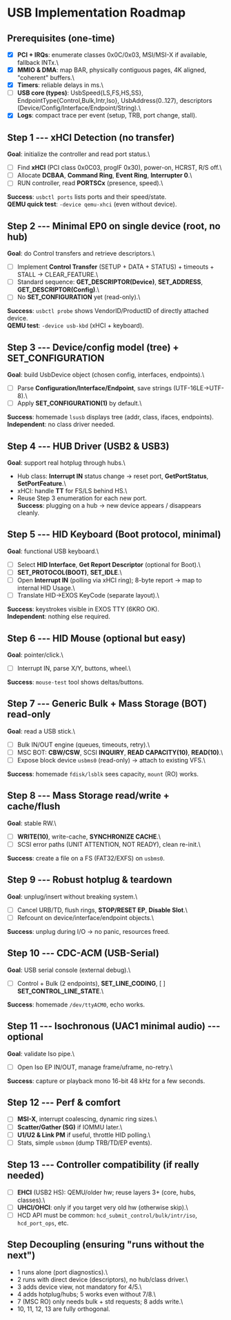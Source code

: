# USB Implementation Roadmap

## Prerequisites (one-time)

- [X] **PCI + IRQs**: enumerate classes 0x0C/0x03, MSI/MSI-X if available,
    fallback INTx.\
- [X] **MMIO & DMA**: map BAR, physically contiguous pages, 4K aligned,
    "coherent" buffers.\
- [X] **Timers**: reliable delays in ms.\
- [ ] **USB core (types)**: UsbSpeed{LS,FS,HS,SS},
    EndpointType{Control,Bulk,Intr,Iso}, UsbAddress(0..127), descriptors
    (Device/Config/Interface/Endpoint/String).\
- [X] **Logs**: compact trace per event (setup, TRB, port change, stall).

## Step 1 --- xHCI Detection (no transfer)

**Goal**: initialize the controller and read port status.\

- [ ] Find **xHCI** (PCI class 0x0C03, progIF 0x30), power-on, HCRST, R/S
off.\
- [ ] Allocate **DCBAA**, **Command Ring**, **Event Ring**, **Interrupter
0**.\
- [ ] RUN controller, read **PORTSCx** (presence, speed).\

**Success**: `usbctl ports` lists ports and their speed/state.\
**QEMU quick test**: `-device qemu-xhci` (even without device).

## Step 2 --- Minimal EP0 on single device (root, no hub)

**Goal**: do Control transfers and retrieve descriptors.\

- [ ] Implement **Control Transfer** (SETUP + DATA + STATUS) + timeouts +
STALL → CLEAR_FEATURE.\
- [ ] Standard sequence: **GET_DESCRIPTOR(Device)**, **SET_ADDRESS**,
**GET_DESCRIPTOR(Config)**.\
- [ ] No **SET_CONFIGURATION** yet (read-only).\

**Success**: `usbctl probe` shows VendorID/ProductID of directly
attached device.\
**QEMU test**: `-device usb-kbd` (xHCI + keyboard).

## Step 3 --- Device/config model (tree) + SET_CONFIGURATION

**Goal**: build UsbDevice object (chosen config, interfaces,
endpoints).\

- [ ] Parse **Configuration/Interface/Endpoint**, save strings
(UTF-16LE→UTF-8).\
- [ ] Apply **SET_CONFIGURATION(1)** by default.\

**Success**: homemade `lsusb` displays tree (addr, class, ifaces,
endpoints).\
**Independent**: no class driver needed.

## Step 4 --- HUB Driver (USB2 & USB3)

**Goal**: support real hotplug through hubs.\
- Hub class: **Interrupt IN** status change → reset port,
**GetPortStatus**, **SetPortFeature**.\
- xHCI: handle **TT** for FS/LS behind HS.\
- Reuse Step 3 enumeration for each new port.\
**Success**: plugging on a hub → new device appears / disappears
cleanly.

## Step 5 --- HID Keyboard (Boot protocol, minimal)

**Goal**: functional USB keyboard.\

- [ ] Select **HID Interface**, **Get Report Descriptor** (optional for
Boot).\
- [ ] **SET_PROTOCOL(BOOT)**, **SET_IDLE**.\
- [ ] Open **Interrupt IN** (polling via xHCI ring); 8-byte report → map to
internal HID Usage.\
- [ ] Translate HID→EXOS KeyCode (separate layout).\

**Success**: keystrokes visible in EXOS TTY (6KRO OK).\
**Independent**: nothing else required.

## Step 6 --- HID Mouse (optional but easy)

**Goal**: pointer/click.\

- [ ] Interrupt IN, parse X/Y, buttons, wheel.\

**Success**: `mouse-test` tool shows deltas/buttons.

## Step 7 --- Generic Bulk + Mass Storage (BOT) read-only

**Goal**: read a USB stick.\

- [ ] Bulk IN/OUT engine (queues, timeouts, retry).\
- [ ] MSC BOT: **CBW/CSW**, SCSI **INQUIRY**, **READ CAPACITY(10)**,
**READ(10)**.\
- [ ] Expose block device `usbms0` (read-only) → attach to existing VFS.\

**Success**: homemade `fdisk/lsblk` sees capacity, `mount` (RO) works.

## Step 8 --- Mass Storage read/write + cache/flush

**Goal**: stable RW.\

- [ ] **WRITE(10)**, write-cache, **SYNCHRONIZE CACHE**.\
- [ ] SCSI error paths (UNIT ATTENTION, NOT READY), clean re-init.\

**Success**: create a file on a FS (FAT32/EXFS) on `usbms0`.

## Step 9 --- Robust hotplug & teardown

**Goal**: unplug/insert without breaking system.\

- [ ] Cancel URB/TD, flush rings, **STOP/RESET EP**, **Disable Slot**.\
- [ ] Refcount on device/interface/endpoint objects.\

**Success**: unplug during I/O → no panic, resources freed.

## Step 10 --- CDC-ACM (USB-Serial)

**Goal**: USB serial console (external debug).\

- [ ] Control + Bulk (2 endpoints), **SET_LINE_CODING**,
[ ] **SET_CONTROL_LINE_STATE**.\

**Success**: homemade `/dev/ttyACM0`, echo works.

## Step 11 --- Isochronous (UAC1 minimal audio) --- optional

**Goal**: validate Iso pipe.\

- [ ] Open Iso EP IN/OUT, manage frame/uframe, no-retry.\

**Success**: capture or playback mono 16-bit 48 kHz for a few seconds.

## Step 12 --- Perf & comfort

- [ ] **MSI-X**, interrupt coalescing, dynamic ring sizes.\
- [ ] **Scatter/Gather (SG)** if IOMMU later.\
- [ ] **U1/U2 & Link PM** if useful, throttle HID polling.\
- [ ] Stats, simple `usbmon` (dump TRB/TD/EP events).

## Step 13 --- Controller compatibility (if really needed)

- [ ] **EHCI** (USB2 HS): QEMU/older hw; reuse layers 3+ (core, hubs,
    classes).\
- [ ] **UHCI/OHCI**: only if you target very old hw (otherwise skip).\
- [ ] HCD API must be common: `hcd_submit_control/bulk/intr/iso`,
    `hcd_port_ops`, etc.

## Step Decoupling (ensuring "runs without the next")

- 1 runs alone (port diagnostics).\
- 2 runs with direct device (descriptors), no hub/class driver.\
- 3 adds device view, not mandatory for 4/5.\
- 4 adds hotplug/hubs; 5 works even without 7/8.\
- 7 (MSC RO) only needs bulk + std requests; 8 adds write.\
- 10, 11, 12, 13 are fully orthogonal.
